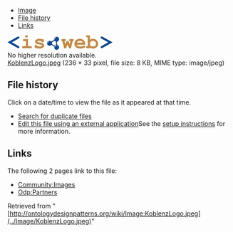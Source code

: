* [Image](../Image/KoblenzLogo.jpeg#file)
* [File history](../Image/KoblenzLogo.jpeg#filehistory)
* [Links](../Image/KoblenzLogo.jpeg#filelinks)

[![Image:KoblenzLogo.jpeg](../images/5/50/KoblenzLogo.jpeg)](../images/5/50/KoblenzLogo.jpeg)  
No higher resolution available.  
[KoblenzLogo.jpeg](../images/5/50/KoblenzLogo.jpeg)‎ (236 × 33 pixel, file size: 8 KB, MIME type: image/jpeg)

## File history

Click on a date/time to view the file as it appeared at that time.



  
* [Search for duplicate files](http://ontologydesignpatterns.org/wiki/Special:FileDuplicateSearch/KoblenzLogo.jpeg "Special:FileDuplicateSearch/KoblenzLogo.jpeg")
* [Edit this file using an external application](http://ontologydesignpatterns.org/wiki/index.php?title=Image:KoblenzLogo.jpeg&action=edit&externaledit=true&mode=file "Image:KoblenzLogo.jpeg")See the [setup instructions](http://www.mediawiki.org/wiki/Manual:External_editors "http://www.mediawiki.org/wiki/Manual:External_editors") for more information.

## Links



The following 2 pages link to this file:


* [Community:Images](../Community/Images "Community:Images")
* [Odp:Partners](../Odp/Partners "Odp:Partners")


Retrieved from "[http://ontologydesignpatterns.org/wiki/Image:KoblenzLogo.jpeg](../Image/KoblenzLogo.jpeg)"